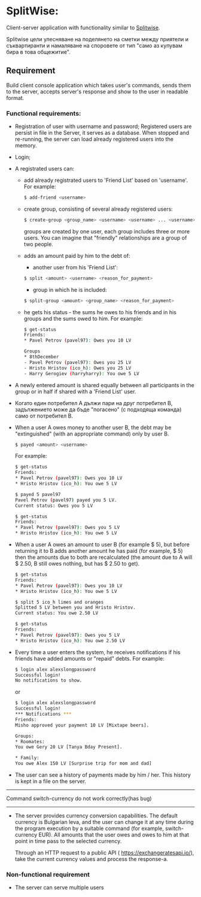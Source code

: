 # SplitWise:

Client-server application with functionality similar to [Splitwise](https://www.splitwise.com/).

Splitwise цели улесняване на поделянето на сметки между приятели и съквартиранти и намаляване на споровете от тип "само аз купувам бира в това общежитие".

## Requirement


Build client console application which takes user's commands, sends them to the server, accepts server's response and show to the user in readable format.

### Functional requirements:

- Registration of user with username and password; Registered users are persist in file in the Server, it serves as a database. When stopped and re-running, the server can load already registered users into the memory.

- Login;
- A registrated users can:
    - add already registrated users to 'Friend List' based on 'username'. For example:
        ```bash
        $ add-friend <username>
        ```
    - сreate group, consisting of several already registered users:

        ```bash
        $ create-group <group_name> <username> <username> ... <username>
        ```
        groups are created by one user, each group includes three or more users. You can imagine that "friendly" relationships are a group of two people. 

    - adds an amount paid by him to the debt of:

        - another user from his 'Friend List':
        ```bash
        $ split <amount> <username> <reason_for_payment>
        ```
        - group in which he is included:

        ```bash
        $ split-group <amount> <group_name> <reason_for_payment>
        ```

    - he gets his status - the sums he owes to his friends and in his groups and the sums owed to him. For example:

        ```bash
        $ get-status
        Friends:
        * Pavel Petrov (pavel97): Owes you 10 LV

        Groups
        * 8thDecember
        - Pavel Petrov (pavel97): Owes you 25 LV
        - Hristo Hristov (ico_h): Owes you 25 LV
        - Harry Gerogiev (harryharry): You owe 5 LV
        ```


- A newly entered amount is shared equally between all participants in the group or in half if shared with a 'Friend List' user.


- Когато един потребител А дължи пари на друг потребител B, задължението може да бъде "погасено" (с подходяща команда) само от потребител B.
- When a user A owes money to another user B, the debt may be "extinguished" (with an appropriate command) only by user B.

    ```bash
    $ payed <amount> <username>
    ```
    For example:
    ```bash
    $ get-status
    Friends:
    * Pavel Petrov (pavel97): Owes you 10 LV
    * Hristo Hristov (ico_h): You owe 5 LV

    $ payed 5 pavel97
    Pavel Petrov (pavel97) payed you 5 LV.
    Current status: Owes you 5 LV

    $ get-status
    Friends:
    * Pavel Petrov (pavel97): Owes you 5 LV
    * Hristo Hristov (ico_h): You owe 5 LV
    ```

- When a user A owes an amount to user B (for example $ 5), but before returning it to B adds another amount he has paid (for example, $ 5) then the amounts due to both are recalculated (the amount due to A will $ 2.50, B still owes nothing, but has $ 2.50 to get).
    ```bash
    $ get-status
    Friends:
    * Pavel Petrov (pavel97): Owes you 10 LV
    * Hristo Hristov (ico_h): You owe 5 LV

    $ split 5 ico_h limes and oranges
    Splitted 5 LV between you and Hristo Hristov.
    Current status: You owe 2.50 LV

    $ get-status
    Friends:
    * Pavel Petrov (pavel97): Owes you 5 LV
    * Hristo Hristov (ico_h): You owe 2.50 LV
    ```

- Every time a user enters the system, he receives notifications if his friends have added amounts or "repaid" debts. For example:
    ```bash
    $ login alex alexslongpassword
    Successful login!
    No notifications to show.
    ```
    or
    ```bash
    $ login alex alexslongpassword
    Successful login!
    *** Notifications ***
    Friends:
    Misho approved your payment 10 LV [Mixtape beers].

    Groups:
    * Roomates:
    You owe Gery 20 LV [Tanya Bday Present].

    * Family:
    You owe Alex 150 LV [Surprise trip for mom and dad]
    ```
- The user can see a history of payments made by him / her. This history is kept in a file on the server.

*******
Command switch-currency do not work correctly(has bug)
*******

- The server provides currency conversion capabilities. The default currency is Bulgarian leva, and the user can change it at any time during the program execution by a suitable command (for example, switch-currency EUR). All amounts that the user owes and owes to him at that point in time pass to the selected currency.

	Through an HTTP request to a public API ( https://exchangeratesapi.io/), take the current currency values and process the response-a.

### Non-functional requirement

- The server can serve multiple users





